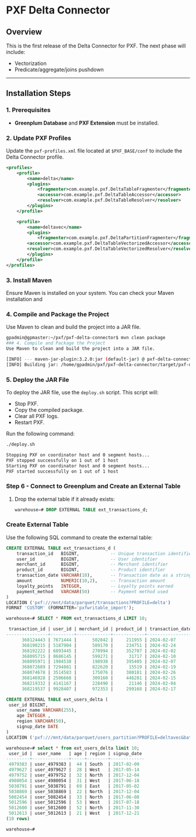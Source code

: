 # PXF Delta Connector

## Overview
This is the first release of the Delta Connector for PXF. The next phase will include:
- Vectorization
- Predicate/aggregate/joins pushdown

---

## Installation Steps

### 1. Prerequisites
- **Greenplum Database** and **PXF Extension** must be installed.

### 2. Update PXF Profiles
Update the `pxf-profiles.xml` file located at `$PXF_BASE/conf` to include the Delta Connector profile.

```xml
<profiles>
    <profile>
        <name>delta</name>
        <plugins>
            <fragmenter>com.example.pxf.DeltaTableFragmenter</fragmenter>
            <accessor>com.example.pxf.DeltaTableAccessor</accessor>
            <resolver>com.example.pxf.DeltaTableResolver</resolver>
        </plugins>
    </profile>

    <profile>
        <name>deltavec</name>
        <plugins>
            <fragmenter>com.example.pxf.DeltaPartitionFragmenter</fragmenter>
	    <accessor>com.example.pxf.DeltaTableVectorizedAccessor</accessor>
	    <resolver>com.example.pxf.DeltaTableVectorizedResolver</resolver>
        </plugins>
    </profile>
</profiles>

```

### 3. Install Maven
Ensure Maven is installed on your system. You can check your Maven installation and

### 4. Compile and Package the Project
Use Maven to clean and build the project into a JAR file.

```bash
gpadmin@gpmaster:~/pxf/pxf-delta-connector$ mvn clean package
### 4. Compile and Package the Project
Use Maven to clean and build the project into a JAR file.

[INFO] --- maven-jar-plugin:3.2.0:jar (default-jar) @ pxf-delta-connector ---
[INFO] Building jar: /home/gpadmin/pxf/pxf-delta-connector/target/pxf-delta-connector-1.0-SNAPSHOT.jar

```
### 5. Deploy the JAR File

To deploy the JAR file, use the `deploy.sh` script. This script will:

- Stop PXF.
- Copy the compiled package.
- Clear all PXF logs.
- Restart PXF.

Run the following command:

```bash
./deploy.sh

Stopping PXF on coordinator host and 0 segment hosts...
PXF stopped successfully on 1 out of 1 host
Starting PXF on coordinator host and 0 segment hosts...
PXF started successfully on 1 out of 1 host

```
### Step 6 - Connect to Greenplum and Create an External Table

1. Drop the external table if it already exists:
   ```sql
   warehouse=# DROP EXTERNAL TABLE ext_transactions_d;
   ```

### Create External Table

Use the following SQL command to create the external table:

```sql
CREATE EXTERNAL TABLE ext_transactions_d (
    transaction_id   BIGINT,            -- Unique transaction identifier
    user_id          BIGINT,            -- User identifier
    merchant_id      BIGINT,            -- Merchant identifier
    product_id       BIGINT,            -- Product identifier
    transaction_date VARCHAR(10),       -- Transaction date as a string (to avoid type mismatch)
    amount           NUMERIC(10,2),     -- Transaction amount
    loyalty_points   INTEGER,           -- Loyalty points earned
    payment_method   VARCHAR(50)        -- Payment method used
)
LOCATION ('pxf:///mnt/data/parquet/transactions?PROFILE=delta')
FORMAT 'CUSTOM' (FORMATTER='pxfwritable_import');

```
```sql
warehouse=# SELECT * FROM ext_transactions_d LIMIT 10;

 transaction_id | user_id | merchant_id | product_id | transaction_date |  amount  | loyalty_points | payment_method 
----------------+---------+-------------+------------+------------------+----------+----------------+----------------
      368124443 | 7671444 |      502842 |     211955 | 2024-02-07       | 44263.00 |             82 | Mobile Pay
      368190215 | 5187904 |      589170 |     234751 | 2024-02-24       | 71045.00 |              3 | Mobile Pay
      368192222 | 6893445 |      270994 |     352707 | 2024-02-02       | 55530.00 |             55 | Debit Card
      368095715 | 8686145 |      599271 |      31717 | 2024-02-10       | 19731.00 |             65 | Credit Card
      368095971 | 1984538 |      198938 |     395405 | 2024-02-07       | 82284.00 |             77 | Mobile Pay
      368072689 | 7294881 |      822620 |      15519 | 2024-02-19       | 88835.00 |             89 | Credit Card
      368074678 | 3514583 |      175076 |     380181 | 2024-02-26       |  2392.00 |             68 | Credit Card
      368146928 | 2506668 |      309160 |     446281 | 2024-02-15       | 19122.00 |             76 | Debit Card
      368219332 | 4141167 |      228490 |      21146 | 2024-02-04       | 32496.00 |             13 | Credit Card
      368219537 | 9928407 |      972353 |     299168 | 2024-02-17       | 52130.00 |             39 | Debit Card


```
```sql
CREATE EXTERNAL TABLE ext_users_delta (
 user_id BIGINT,
    user_name VARCHAR(255),
    age INTEGER ,
    region VARCHAR(50),
    signup_date DATE
)
LOCATION ('pxf:///mnt/data/parquet/users_partition?PROFILE=deltavec&batch_size=16384') FORMAT 'CUSTOM' (FORMATTER='pxfwritable_import');

```

```sql
warehouse=# select * from ext_users_delta limit 10; 
 user_id |  user_name   | age | region | signup_date 
---------+--------------+-----+--------+-------------
 4979383 | user_4979383 |  44 | South  | 2017-02-09
 4979627 | user_4979627 |  28 | West   | 2017-05-14
 4979752 | user_4979752 |  32 | North  | 2017-12-04
 4980054 | user_4980054 |  31 | West   | 2017-06-18
 5038791 | user_5038791 |  69 | East   | 2017-05-02
 5038869 | user_5038869 |  22 | North  | 2017-12-04
 5082454 | user_5082454 |  33 | North  | 2017-06-08
 5012596 | user_5012596 |  53 | West   | 2017-07-18
 5012600 | user_5012600 |  52 | North  | 2017-11-30
 5012613 | user_5012613 |  21 | West   | 2017-12-21
(10 rows)

warehouse=# 



```
